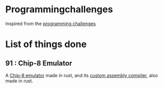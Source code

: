 # Programmingchallenges
Inspired from the [programming challenges](https://github.com/Morasiu/ProgrammingChallenges/)

# List of things done

## 91 : Chip-8 Emulator

A [Chip-8 emulator](https://github.com/Sarenard/Chip-8) made in rust, and its [custom assembly compiler](https://github.com/Sarenard/chip-8-compiler), also made in rust.